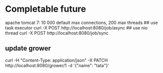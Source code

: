 # Completable future
apache tomcat 7: 10 000 default max connections, 200 max threads
## use task executor
curl -X POST http://localhost:8080/job/async 
## use nio thread
curl -X POST http://localhost:8080/job/sync 

## update grower
curl -H "Content-Type: application/json" -X PATCH http://localhost:8080/grower/1 -d '{"name": "tata"}'